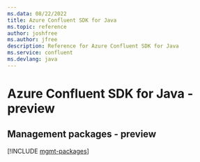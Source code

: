 ```yaml
---
ms.data: 08/22/2022
title: Azure Confluent SDK for Java
ms.topic: reference
author: joshfree
ms.author: jfree
description: Reference for Azure Confluent SDK for Java
ms.service: confluent
ms.devlang: java
---
```

# Azure Confluent SDK for Java - preview

## Management packages - preview
[!INCLUDE [mgmt-packages](confluent-mgmt-index.md)]